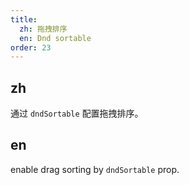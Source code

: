 ```yaml
---
title:
  zh: 拖拽排序
  en: Dnd sortable
order: 23
---
```

## zh

通过 `dndSortable` 配置拖拽排序。

## en

enable drag sorting by `dndSortable` prop.
